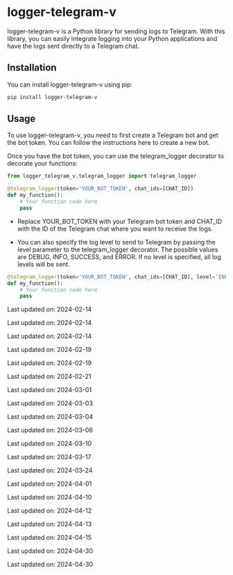 # logger-telegram-v
logger-telegram-v is a Python library for sending logs to Telegram. With this library, you can easily integrate logging into your Python applications and have the logs sent directly to a Telegram chat.

## Installation
You can install logger-telegram-v using pip:

```css
pip install logger-telegram-v
```
## Usage
To use logger-telegram-v, you need to first create a Telegram bot and get the bot token. You can follow the instructions here to create a new bot.

Once you have the bot token, you can use the telegram_logger decorator to decorate your functions:

```python
from logger_telegram_v.telegram_logger import telegram_logger

@telegram_logger(token='YOUR_BOT_TOKEN', chat_ids=[CHAT_ID])
def my_function():
    # Your function code here
    pass
```
+ Replace YOUR_BOT_TOKEN with your Telegram bot token and CHAT_ID with the ID of the Telegram chat where you want to receive the logs.

+ You can also specify the log level to send to Telegram by passing the level parameter to the telegram_logger decorator. The possible values are DEBUG, INFO, SUCCESS, and ERROR. If no level is specified, all log levels will be sent.

```python
@telegram_logger(token='YOUR_BOT_TOKEN', chat_ids=[CHAT_ID], level='INFO')
def my_function():
    # Your function code here
    pass
```


Last updated on: 2024-02-14

Last updated on: 2024-02-14

Last updated on: 2024-02-14

Last updated on: 2024-02-19

Last updated on: 2024-02-19

Last updated on: 2024-02-21

Last updated on: 2024-03-01

Last updated on: 2024-03-03

Last updated on: 2024-03-04

Last updated on: 2024-03-06

Last updated on: 2024-03-10

Last updated on: 2024-03-17

Last updated on: 2024-03-24

Last updated on: 2024-04-01

Last updated on: 2024-04-10

Last updated on: 2024-04-12

Last updated on: 2024-04-13

Last updated on: 2024-04-15

Last updated on: 2024-04-30

Last updated on: 2024-04-30